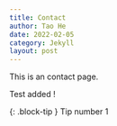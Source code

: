 ```yaml
---
title: Contact
author: Tao He
date: 2022-02-05
category: Jekyll
layout: post
---
```


This is an contact page.

Test added !

{: .block-tip }
Tip number 1
